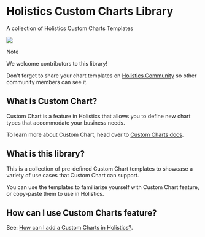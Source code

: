 # Holistics Custom Charts Library

A collection of Holistics Custom Charts Templates

![](https://i.imgur.com/fRiA1Vp.png)


> [!NOTE]
> We welcome contributors to this library!
> 
> Don't forget to share your chart templates on [Holistics Community](https://community.holistics.io/) so other community members can see it.

## What is Custom Chart?

Custom Chart is a feature in Holistics that allows you to define new chart types that accommodate your business needs. 

To learn more about Custom Chart, head over to [Custom Charts docs](https://docs.holistics.io/docs/charts/custom-charts).

## What is this library? 

This is a collection of pre-defined Custom Chart templates to showcase a variety of use cases that Custom Chart can support. 

You can use the templates to familiarize yourself with Custom Chart feature, or copy-paste them to use in Holistics.

## How can I use Custom Charts feature?

See: [How can I add a Custom Charts in Holistics?](https://docs.holistics.io/docs/charts/custom-charts#how-to-add-a-custom-chart). 
